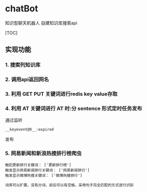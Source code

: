 # chatBot
知识型聊天机器人 自建知识库搜索api

[TOC]

## 实现功能

### 1. 搜索列知识库

### 2. 调用api返回网名

### 3. 利用 GET PUT 关键词进行redis key value存取

### 4. 利用 AT 关键词进行 AT 时:分 sentence 形式定时任务发布

通过监听

```
__keyevent@0__:expired
```

发布

### 5. 网易新闻和新浪热搜排行榜爬虫

```
触犯更新排行关键词： ['更新排行榜']
触发显示网易新闻排行关键词： ['网易新闻排行']
触发显示微博热搜关键词： ['微博热搜排行']

词库可以扩展，没有分词，前后可以有空格，采用句子完全匹配的方式进行识别
```

